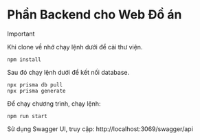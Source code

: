 <h1>Phần Backend cho Web Đồ án</h1>

> [!IMPORTANT]
> Khi clone về nhớ chạy lệnh dưới để cài thư viện.
>
> ```
> npm install
> ```
>
> Sau đó chạy lệnh dưới để kết nối database.
>
> ```
> npx prisma db pull
> npx prisma generate
> ```

Để chạy chương trình, chạy lệnh:

```
npm run start
```

Sử dụng Swagger UI, truy cập:
http://localhost:3069/swagger/api
